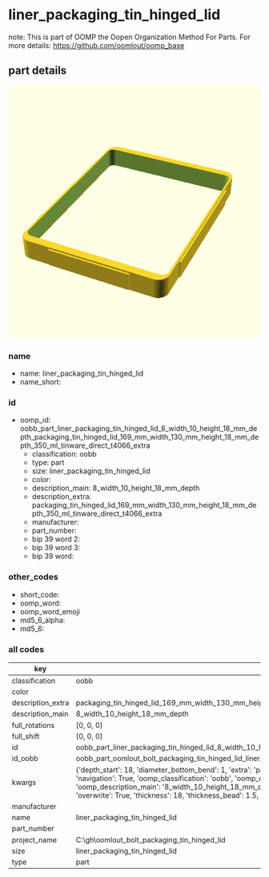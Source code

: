 # liner_packaging_tin_hinged_lid  

note: This is part of OOMP the Oopen Organization Method For Parts. For more details: https://github.com/oomlout/oomp_base

##  part details
  

[![](3dpr.png)](3dpr.png)





### name
* name: liner_packaging_tin_hinged_lid
* name_short: 
### id
* oomp_id: oobb_part_liner_packaging_tin_hinged_lid_8_width_10_height_18_mm_depth_packaging_tin_hinged_lid_169_mm_width_130_mm_height_18_mm_depth_350_ml_tinware_direct_t4066_extra
  * classification: oobb
  * type: part
  * size: liner_packaging_tin_hinged_lid
  * color: 
  * description_main: 8_width_10_height_18_mm_depth
  * description_extra: packaging_tin_hinged_lid_169_mm_width_130_mm_height_18_mm_depth_350_ml_tinware_direct_t4066_extra
  * manufacturer: 
  * part_number: 
  * bip 39 word 2: 
  * bip 39 word 3: 
  * bip 39 word: 

### other_codes
* short_code: 
* oomp_word: 
* oomp_word_emoji 
* md5_6_alpha: 
* md5_6: 









### all codes 
| key | value |  
| --- | --- |  
| classification | oobb |  
| color |  |  
| description_extra | packaging_tin_hinged_lid_169_mm_width_130_mm_height_18_mm_depth_350_ml_tinware_direct_t4066_extra |  
| description_main | 8_width_10_height_18_mm_depth |  
| full_rotations | [0, 0, 0] |  
| full_shift | [0, 0, 0] |  
| id | oobb_part_liner_packaging_tin_hinged_lid_8_width_10_height_18_mm_depth_packaging_tin_hinged_lid_169_mm_width_130_mm_height_18_mm_depth_350_ml_tinware_direct_t4066_extra |  
| id_oobb | oobb_part_oomlout_bolt_packaging_tin_hinged_lid_liner_packaging_tin_hinged_lid_8_width_10_height_18_mm_depth_packaging_tin_hinged_lid_169_mm_width_130_mm_height_18_mm_depth_350_ml_tinware_direct_t4066_extra |  
| kwargs | {'depth_start': 18, 'diameter_bottom_bend': 1, 'extra': 'packaging_tin_hinged_lid_169_mm_width_130_mm_height_18_mm_depth_350_ml_tinware_direct_t4066', 'filter': '', 'height': 10, 'height_start': 169, 'modes': ['3dpr'], 'navigation': True, 'oomp_classification': 'oobb', 'oomp_color': '', 'oomp_description_extra': 'packaging_tin_hinged_lid_169_mm_width_130_mm_height_18_mm_depth_350_ml_tinware_direct_t4066_extra', 'oomp_description_main': '8_width_10_height_18_mm_depth', 'oomp_manufacturer': '', 'oomp_mode': 'oobb', 'oomp_part_number': '', 'oomp_run': False, 'oomp_size': 'liner_packaging_tin_hinged_lid', 'oomp_type': 'part', 'overwrite': True, 'thickness': 18, 'thickness_bead': 1.5, 'thickness_tin': 0.5, 'typ': 'all', 'type': 'oomlout_bolt_packaging_tin_hinged_lid_liner_packaging_tin_hinged_lid', 'width': 8, 'width_start': 129} |  
| manufacturer |  |  
| name | liner_packaging_tin_hinged_lid |  
| part_number |  |  
| project_name | C:\gh\oomlout_bolt_packaging_tin_hinged_lid |  
| size | liner_packaging_tin_hinged_lid |  
| type | part |  
